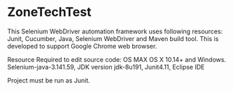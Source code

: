 # ZoneTechTest
This Selenium WebDriver automation framework uses following resources: Junit, Cucumber, Java, Selenium WebDriver and Maven build tool.
This is developed to support Google Chrome web browser.

Resource Required to edit source code:
OS MAX OS X 10.14+ and Windows. Selenium-java-3.141.59, JDK version jdk-8u191, Junit4.11, Eclipse IDE

Project must be run as Junit.
